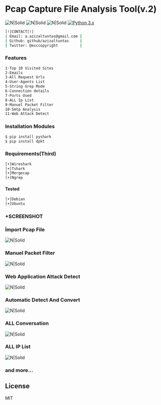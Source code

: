 
# Pcap Capture File Analysis Tool(v.2)

![N|Solid](https://camo.githubusercontent.com/352488c0cbba0e8f6da11ae0761444dd0c93489c/68747470733a2f2f696d672e736869656c64732e696f2f62616467652f707974686f6e2d322e372d626c75652e737667
) ![N|Solid](https://camo.githubusercontent.com/21447f6e41aeaf0615256cc205b3eb51e20f5255/68747470733a2f2f696d672e736869656c64732e696f2f62616467652f537570706f727465642532304f532d4c696e75782d677265656e2e737667
) ![N|Solid](https://camo.githubusercontent.com/3b6539ac63635dcdd5579173803e560aadb0c094/68747470733a2f2f6261646765732e66726170736f66742e636f6d2f6f732f6d69742f6d69742e706e673f763d313033)
[![Python 3.x](https://img.shirlds.io/badge/python-3.x-blue.svg)](https://www.python.org/downloads/)

```sh
[!]CONTACT[!]
| Email: a.azizaltuntas@gmail.com |
| Github: github/azizaltuntas     |
| Twitter: @esccopyright          |
```

### Features
```sh
1-Top 10 Visited Sites
2-Emails
3-All Request Urls
4-User-Agents List
5-String Grep Mode
6-Connection details
7-Ports Used
8-ALL Ip List
9-Manuel Packet Filter
10-Smtp Analysis
11-Web Attack Detect
```

### Installation Modules
```sh
$ pip install pyshark
$ pip install dpkt
```

### Requirements(Third)
```sh
[+]Wireshark
[+]Tshark
[+]Mergecap
[+]Ngrep
```
#### Tested

```sh
[+]Debian
[+]Ubuntu
```
### +SCREENSHOT

### İmport Pcap File

![N|Solid](https://raw.githubusercontent.com/azizaltuntas/Network-Analysis-Tools/master/img/git.png)

### Manuel Packet Filter

![N|Solid](https://raw.githubusercontent.com/azizaltuntas/Network-Analysis-Tools/master/img/git1.png)

### Web Application Attack Detect

![N|Solid](https://raw.githubusercontent.com/azizaltuntas/Network-Analysis-Tools/master/img/git3.png)

### Automatic Detect And Convert

![N|Solid](https://raw.githubusercontent.com/azizaltuntas/Network-Analysis-Tools/master/img/git4.png)

### ALL Conversation

![N|Solid](https://raw.githubusercontent.com/azizaltuntas/Network-Analysis-Tools/master/img/git5.png)

### ALL IP List

![N|Solid](https://raw.githubusercontent.com/azizaltuntas/Network-Analysis-Tools/master/img/git6.png)


### and more...


License
----

MIT
